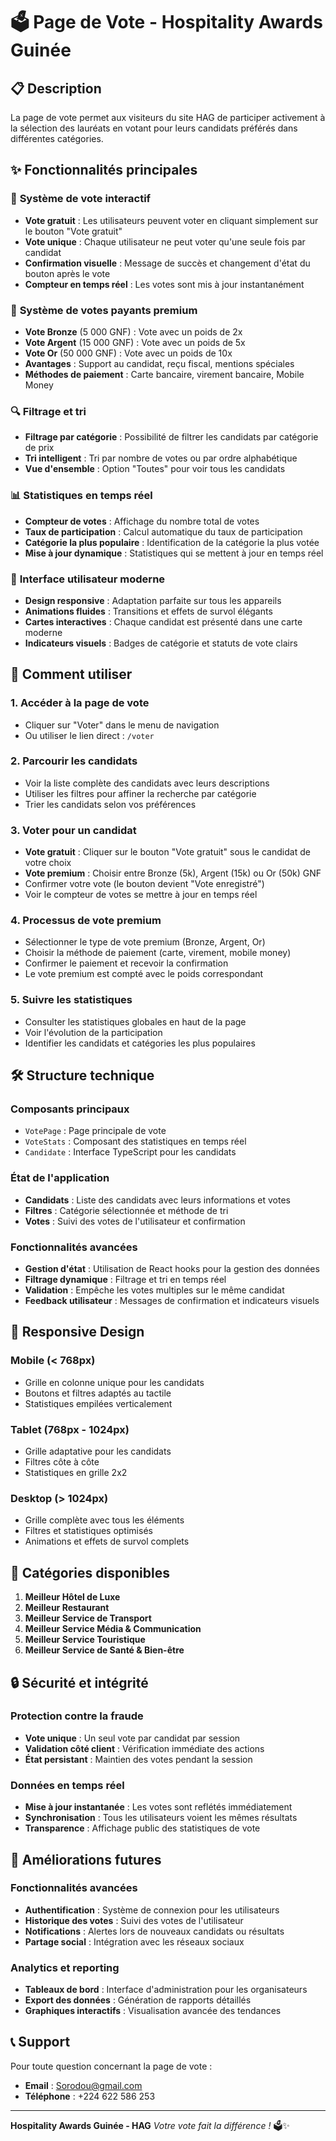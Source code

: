 # 🗳️ Page de Vote - Hospitality Awards Guinée

## 📋 Description

La page de vote permet aux visiteurs du site HAG de participer activement à la sélection des lauréats en votant pour leurs candidats préférés dans différentes catégories.

## ✨ Fonctionnalités principales

### 🎯 **Système de vote interactif**
- **Vote gratuit** : Les utilisateurs peuvent voter en cliquant simplement sur le bouton "Vote gratuit"
- **Vote unique** : Chaque utilisateur ne peut voter qu'une seule fois par candidat
- **Confirmation visuelle** : Message de succès et changement d'état du bouton après le vote
- **Compteur en temps réel** : Les votes sont mis à jour instantanément

### 💎 **Système de votes payants premium**
- **Vote Bronze** (5 000 GNF) : Vote avec un poids de 2x
- **Vote Argent** (15 000 GNF) : Vote avec un poids de 5x  
- **Vote Or** (50 000 GNF) : Vote avec un poids de 10x
- **Avantages** : Support au candidat, reçu fiscal, mentions spéciales
- **Méthodes de paiement** : Carte bancaire, virement bancaire, Mobile Money

### 🔍 **Filtrage et tri**
- **Filtrage par catégorie** : Possibilité de filtrer les candidats par catégorie de prix
- **Tri intelligent** : Tri par nombre de votes ou par ordre alphabétique
- **Vue d'ensemble** : Option "Toutes" pour voir tous les candidats

### 📊 **Statistiques en temps réel**
- **Compteur de votes** : Affichage du nombre total de votes
- **Taux de participation** : Calcul automatique du taux de participation
- **Catégorie la plus populaire** : Identification de la catégorie la plus votée
- **Mise à jour dynamique** : Statistiques qui se mettent à jour en temps réel

### 🎨 **Interface utilisateur moderne**
- **Design responsive** : Adaptation parfaite sur tous les appareils
- **Animations fluides** : Transitions et effets de survol élégants
- **Cartes interactives** : Chaque candidat est présenté dans une carte moderne
- **Indicateurs visuels** : Badges de catégorie et statuts de vote clairs

## 🚀 Comment utiliser

### 1. **Accéder à la page de vote**
- Cliquer sur "Voter" dans le menu de navigation
- Ou utiliser le lien direct : `/voter`

### 2. **Parcourir les candidats**
- Voir la liste complète des candidats avec leurs descriptions
- Utiliser les filtres pour affiner la recherche par catégorie
- Trier les candidats selon vos préférences

### 3. **Voter pour un candidat**
- **Vote gratuit** : Cliquer sur le bouton "Vote gratuit" sous le candidat de votre choix
- **Vote premium** : Choisir entre Bronze (5k), Argent (15k) ou Or (50k) GNF
- Confirmer votre vote (le bouton devient "Vote enregistré")
- Voir le compteur de votes se mettre à jour en temps réel

### 4. **Processus de vote premium**
- Sélectionner le type de vote premium (Bronze, Argent, Or)
- Choisir la méthode de paiement (carte, virement, mobile money)
- Confirmer le paiement et recevoir la confirmation
- Le vote premium est compté avec le poids correspondant

### 5. **Suivre les statistiques**
- Consulter les statistiques globales en haut de la page
- Voir l'évolution de la participation
- Identifier les candidats et catégories les plus populaires

## 🛠️ Structure technique

### **Composants principaux**
- `VotePage` : Page principale de vote
- `VoteStats` : Composant des statistiques en temps réel
- `Candidate` : Interface TypeScript pour les candidats

### **État de l'application**
- **Candidats** : Liste des candidats avec leurs informations et votes
- **Filtres** : Catégorie sélectionnée et méthode de tri
- **Votes** : Suivi des votes de l'utilisateur et confirmation

### **Fonctionnalités avancées**
- **Gestion d'état** : Utilisation de React hooks pour la gestion des données
- **Filtrage dynamique** : Filtrage et tri en temps réel
- **Validation** : Empêche les votes multiples sur le même candidat
- **Feedback utilisateur** : Messages de confirmation et indicateurs visuels

## 📱 Responsive Design

### **Mobile (< 768px)**
- Grille en colonne unique pour les candidats
- Boutons et filtres adaptés au tactile
- Statistiques empilées verticalement

### **Tablet (768px - 1024px)**
- Grille adaptative pour les candidats
- Filtres côte à côte
- Statistiques en grille 2x2

### **Desktop (> 1024px)**
- Grille complète avec tous les éléments
- Filtres et statistiques optimisés
- Animations et effets de survol complets

## 🎯 Catégories disponibles

1. **Meilleur Hôtel de Luxe**
2. **Meilleur Restaurant**
3. **Meilleur Service de Transport**
4. **Meilleur Service Média & Communication**
5. **Meilleur Service Touristique**
6. **Meilleur Service de Santé & Bien-être**

## 🔒 Sécurité et intégrité

### **Protection contre la fraude**
- **Vote unique** : Un seul vote par candidat par session
- **Validation côté client** : Vérification immédiate des actions
- **État persistant** : Maintien des votes pendant la session

### **Données en temps réel**
- **Mise à jour instantanée** : Les votes sont reflétés immédiatement
- **Synchronisation** : Tous les utilisateurs voient les mêmes résultats
- **Transparence** : Affichage public des statistiques de vote

## 🚀 Améliorations futures

### **Fonctionnalités avancées**
- **Authentification** : Système de connexion pour les utilisateurs
- **Historique des votes** : Suivi des votes de l'utilisateur
- **Notifications** : Alertes lors de nouveaux candidats ou résultats
- **Partage social** : Intégration avec les réseaux sociaux

### **Analytics et reporting**
- **Tableaux de bord** : Interface d'administration pour les organisateurs
- **Export des données** : Génération de rapports détaillés
- **Graphiques interactifs** : Visualisation avancée des tendances

## 📞 Support

Pour toute question concernant la page de vote :
- **Email** : Sorodou@gmail.com
- **Téléphone** : +224 622 586 253

---

**Hospitality Awards Guinée - HAG**
*Votre vote fait la différence !* 🗳️✨ 
